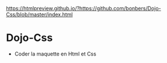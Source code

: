 https://htmlpreview.github.io/?https://github.com/bonbers/Dojo-Css/blob/master/index.html

# Dojo-Css

* Coder la maquette en Html et Css
